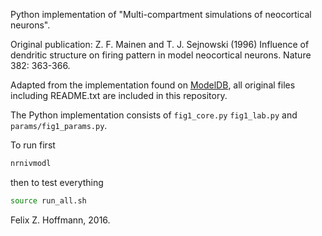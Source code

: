 Python implementation of "Multi-compartment simulations of neocortical neurons".

Original publication: Z. F. Mainen and T. J. Sejnowski (1996) Influence of dendritic structure on firing pattern in model neocortical neurons. Nature 382: 363-366.

Adapted from the implementation found on [ModelDB], all original files including README.txt are included in this repository.

The Python implementation consists of 
   `fig1_core.py`
   `fig1_lab.py` and `params/fig1_params.py`.


To run first 
```sh
nrnivmodl 
```
then to test everything
```sh
source run_all.sh
```
Felix Z. Hoffmann, 2016.

[ModelDB]: https://senselab.med.yale.edu/modeldb/showModel.cshtml?model=2488